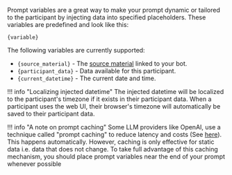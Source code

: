 Prompt variables are a great way to make your prompt dynamic or tailored to the participant by injecting data into specified placeholders. These variables are predefined and look like this:

```
{variable}
```

The following variables are currently supported:

- `{source_material}` - The [source material](conceptual_guide/source_meterial.md) linked to your bot.
- `{participant_data}` - Data available for this participant.
- `{current_datetime}` - The current date and time.

!!! info "Localizing injected datetime"
    The injected datetime will be localized to the participant's timezone if it exists in their participant data. When a participant uses the web UI, their browser's timezone will automatically be saved to their participant data.


!!! info "A note on prompt caching"
    Some LLM providers like OpenAI, use a technique called "prompt caching" to reduce latency and costs (See [here][0]). This happens automatically. However, caching is only effective for static data i.e. data that does not change. To take full advantage of this caching mechanism, you should place prompt variables near the end of your prompt whenever possible

[0]: https://platform.openai.com/docs/guides/prompt-caching